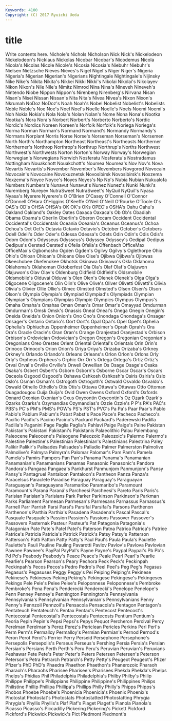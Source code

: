 ```yaml
---
Keywords: 4100 
Copyright: (C) 2017 Ryuichi Ueda
---
```


# title

Write contents here.
 Nichole's Nichols Nicholson Nick Nick's Nickelodeon Nickelodeon's Nicklaus Nickolas
Nicobar Nicobar's Nicodemus Nicola Nicola's Nicolas Nicole Nicole's Nicosia Nicosia's
Niebuhr Niebuhr's Nielsen Nietzsche Nieves Nieves's Nigel Nigel's Niger Niger's
Nigeria Nigeria's Nigerian Nigerian's Nigerians Nightingale Nightingale's Nijinsky Nike Nike's
Nikita Nikita's Nikkei Nikki Nikki's Nikolai Nikolai's Nikolayev Nikon Nikon's
Nile Nile's Nimitz Nimrod Nina Nina's Nineveh Nineveh's Nintendo Niobe
Nippon Nippon's Nirenberg Nirenberg's Nirvana Nisan Nisan's Nisei Nissan Nissan's
Nita Nita's Nivea Nivea's Nixon Nixon's Nkrumah NoDoz NoDoz's Noah
Noah's Nobel Nobelist Nobelist's Nobelists Noble Noble's Noe Noe's Noel
Noel's Noelle Noelle's Noels Noemi Noemi's Noh Nokia Nokia's Nola
Nola's Nolan Nolan's Nome Nona Nona's Nootka Nootka's Nora Nora's
Norbert Norbert's Norberto Norberto's Nordic Nordic's Nordics Noreen Noreen's Norfolk
Norfolk's Noriega Noriega's Norma Norman Norman's Normand Normand's Normandy Normandy's
Normans Norplant Norris Norse Norse's Norseman Norseman's Norsemen North North's
Northampton Northeast Northeast's Northeasts Northerner Northerner's Northrop Northrop's Northrup Northrup's
Norths Northwest Northwest's Northwests Norton Norton's Norway Norway's Norwegian Norwegian's
Norwegians Norwich Nosferatu Nosferatu's Nostradamus Nottingham Nouakchott Nouakchott's Noumea Noumea's
Nov Nov's Nova Novartis Novartis's November November's Novembers Novgorod Novocain
Novocain's Novocaine Novokuznetsk Novosibirsk Novosibirsk's Noxzema Noxzema's Noyce Noyce's Noyes
Noyes's Np Np's Nubia Nubian Nukualofa Numbers Numbers's Nunavut Nunavut's
Nunez Nunez's Nunki Nunki's Nuremberg Nureyev NutraSweet NutraSweet's NyQuil NyQuil's
Nyasa Nyasa's Nyerere Nyerere's O O'Brien O'Casey O'Connell O'Connor O'Donnell
O'Hara O'Higgins O'Keeffe O'Neil O'Neill O'Rourke O'Toole O's OAS's OD's
OHSA OHSA's OK OK's OKs OPEC's OSHA's Oahu Oahu's Oakland
Oakland's Oakley Oates Oaxaca Oaxaca's Ob Ob's Obadiah Obama Obama's
Oberlin Oberlin's Oberon Occam Occident Occidental Occidental's Occidentals Oceania Oceania's
Oceanus Oceanus's Ochoa Ochoa's Oct Oct's Octavia Octavio Octavio's October
October's Octobers Odell Odell's Oder Oder's Odessa Odessa's Odets Odin
Odin's Odis Odis's Odom Odom's Odysseus Odysseus's Odyssey Odyssey's Oedipal
Oedipus Oedipus's Oersted Oersted's Ofelia Ofelia's Offenbach OfficeMax OfficeMax's Ogbomosho
Ogden Ogden's Ogilvy Ogilvy's Oglethorpe Ohio Ohio's Ohioan Ohioan's Ohioans
Oise Oise's Ojibwa Ojibwa's Ojibwas Okeechobee Okefenokee Okhotsk Okinawa Okinawa's
Okla Oklahoma Oklahoma's Oklahoman Oktoberfest Ola Ola's Olaf Olaf's Olajuwon
Olajuwon's Olav Olav's Oldenburg Oldfield Oldfield's Oldsmobile Oldsmobile's Olduvai Olduvai's
Olen Olen's Olenek Olenek's Olga Olga's Oligocene Oligocene's Olin Olin's
Olive Olive's Oliver Olivetti Olivetti's Olivia Olivia's Olivier Ollie Ollie's
Olmec Olmsted Olmsted's Olsen Olsen's Olson Olson's Olympia Olympia's Olympiad
Olympiad's Olympiads Olympian Olympian's Olympians Olympias Olympic Olympics Olympus Olympus's
Omaha Omaha's Omahas Oman Oman's Omar Omar's Omayyad Omdurman Omdurman's
Omsk Omsk's Onassis Oneal Oneal's Onega Onegin Onegin's Oneida Oneida's
Onion Onion's Ono Ono's Onondaga Onondaga's Onsager Onsager's Ontario Ontario's
Oort Oort's Opal Opal's Opel Opel's Ophelia Ophelia's Ophiuchus Oppenheimer
Oppenheimer's Oprah Oprah's Ora Ora's Oracle Oracle's Oran Oran's Orange
Oranjestad Oranjestad's Orbison Orbison's Ordovician Ordovician's Oregon Oregon's Oregonian Oregonian's
Oregonians Oreo Orestes Orient Oriental Oriental's Orientals Orin Orin's Orinoco
Orinoco's Orion Orion's Oriya Oriya's Orizaba Orizaba's Orkney Orkney's Orlando
Orlando's Orleans Orleans's Orlon Orlon's Orlons Orly Orly's Orpheus Orpheus's
Orphic Orr Orr's Ortega Ortega's Ortiz Ortiz's Orval Orval's Orville
Orville's Orwell Orwellian Os Osage Osage's Osaka Osaka's Osbert Osbert's
Osborn Osborn's Osborne Oscar Oscar's Oscars Osceola Osgood Osgood's Oshawa
Oshkosh Oshkosh's Osiris Osiris's Oslo Oslo's Osman Osman's Ostrogoth Ostrogoth's
Ostwald Osvaldo Osvaldo's Oswald Othello Othello's Otis Otis's Ottawa Ottawa's
Ottawas Otto Ottoman Ouagadougou Ouija Ouija's Ovid Owen Owens Oxford
Oxford's Oxfords Oxnard Oxonian Oxonian's Oxus Oxycontin Oxycontin's Oz Ozark
Ozark's Ozarks Ozarks's Ozymandias Ozymandias's Ozzie Ozzie's P P's PA's
PAC's PBS's PC's PM's PMS's POW's PS's PST's PVC's Pa
Pa's Paar Paar's Pablo Pablo's Pablum Pablum's Pabst Pabst's Pace
Pace's Pacheco Pacheco's Pacific Pacific's Pacino Pacino's Packard Packard's Paderewski
Padilla Padilla's Paganini Page Paglia Paglia's Pahlavi Paige Paige's Paine
Pakistan Pakistan's Pakistani Pakistani's Pakistanis Palaeolithic Palau Palembang Paleocene Paleocene's
Paleogene Paleozoic Paleozoic's Palermo Palermo's Palestine Palestine's Palestinian Palestinian's Palestinians
Palestrina Paley Palikir Palikir's Palisades Palisades's Palladio Palmer Palmerston Palmolive
Palmolive's Palmyra Palmyra's Palomar Palomar's Pam Pam's Pamela Pamela's Pamirs
Pampers Pan Pan's Panama Panama's Panamanian Panamanian's Panamanians Panamas Panasonic
Panasonic's Pandora Pandora's Pangaea Pangaea's Pankhurst Panmunjom Panmunjom's Pansy Pansy's
Pantagruel Pantaloon Pantaloon's Pantheon Panza Panza's Paracelsus Paraclete Paradise Paraguay
Paraguay's Paraguayan Paraguayan's Paraguayans Paramaribo Paramaribo's Paramount Paramount's Paraná Paraná's
Parcheesi Parcheesi's Pareto Paris Paris's Parisian Parisian's Parisians Park Parker
Parkinson Parkinson's Parkman Parks Parliament Parmesan Parmesan's Parmesans Parnassus Parnassus's
Parnell Parr Parrish Parsi Parsi's Parsifal Parsifal's Parsons Parthenon Parthenon's
Parthia Parthia's Pasadena Pasadena's Pascal Pascal's Pasquale Pasquale's Passion Passion's
Passions Passover Passover's Passovers Pasternak Pasteur Pasteur's Pat Patagonia Patagonia's
Patagonian Pate Pate's Patel Patel's Paterson Patna Patrica Patrica's Patrice
Patrice's Patricia Patricia's Patrick Patrick's Patsy Patsy's Patterson Patterson's Patti
Patton Patty Patty's Paul Paul's Paula Paula's Paulette Paulette's Pauli
Pauline Pauling Pavarotti Pavlov Pavlov's Pavlova Pavlovian Pawnee Pawnee's PayPal
PayPal's Payne Payne's Paypal Paypal's Pb Pb's Pd Pd's Peabody
Peabody's Peace Peace's Peale Pearl Pearl's Pearlie Pearlie's Pearson Pearson's
Peary Pechora Peck Peck's Peckinpah Peckinpah's Pecos Pecos's Pedro Pedro's
Peel Peel's Peg Peg's Pegasus Pegasus's Pegasuses Peggy Peggy's Pei
Peiping Peiping's Pekinese Pekinese's Pekineses Peking Peking's Pekingese Pekingese's Pekingeses
Pekings Pele Pele's Pelee Pelee's Peloponnese Peloponnese's Pembroke Pembroke's Pena
Pena's Penderecki Penderecki's Penelope Penelope's Penn Penney Penney's Pennington Pennington's
Pennsylvania Pennsylvania's Pennsylvanian Pennsylvanian's Pennsylvanians Penny Penny's Pennzoil Pennzoil's Pensacola
Pensacola's Pentagon Pentagon's Pentateuch Pentateuch's Pentax Pentax's Pentecost Pentecost's Pentecostal
Pentecostal's Pentecostals Pentecosts Pentium Pentium's Peoria Pepin Pepin's Pepsi Pepsi's
Pepys Pequot Percheron Percival Percy Perelman Perelman's Perez Perez's Periclean
Pericles Perkins Perl Perl's Perm Perm's Permalloy Permalloy's Permian Permian's
Pernod Pernod's Peron Perot Perot's Perrier Perry Perseid Persephone Persephone's
Persepolis Persepolis's Perseus Perseus's Pershing Persia Persia's Persian Persian's Persians
Perth Perth's Peru Peru's Peruvian Peruvian's Peruvians Peshawar Pete Pete's
Peter Peter's Peters Petersen Petersen's Peterson Peterson's Petra Petrarch Petrarch's
Petty Petty's Peugeot Peugeot's Pfizer Pfizer's PhD PhD's Phaedra Phaethon
Phaethon's Phanerozoic Pharaoh Pharaoh's Pharaohs Pharisee Pharisee's Pharisees Phekda Phekda's
Phelps Phelps's Phidias Phil Philadelphia Philadelphia's Philby Philby's Philip Philippe
Philippe's Philippians Philippine Philippine's Philippines Philips Philistine Phillip Phillipa Phillipa's
Phillips Philly Philly's Phipps Phipps's Phobos Phoebe Phoebe's Phoenicia Phoenicia's
Phoenix Phoenix's Photostat Photostat's Photostats Photostatted Photostatting Phrygia Phrygia's Phyllis
Phyllis's Piaf Piaf's Piaget Piaget's Pianola Pianola's Picasso Picasso's Piccadilly
Pickering Pickering's Pickett Pickford Pickford's Pickwick Pickwick's Pict Piedmont Piedmont's
